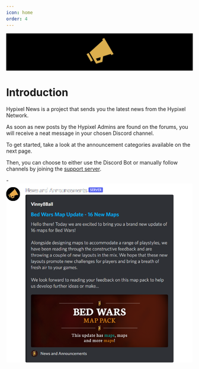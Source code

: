 ```yaml
---
icon: home
order: 4
---
```

![](./assets/hypixel-news-banner.png)

# Introduction
Hypixel News is a project that sends you the latest news from the Hypixel Network.

As soon as new posts by the Hypixel Admins are found on the forums, you will receive a neat message in your chosen Discord channel.

To get started, take a look at the announcement categories available on the next page.

Then, you can choose to either use the Discord Bot or manually follow channels by joining the [support server](https://discord.gg/d2kKwqcUsv).

-![](./assets/showcase1.png)
